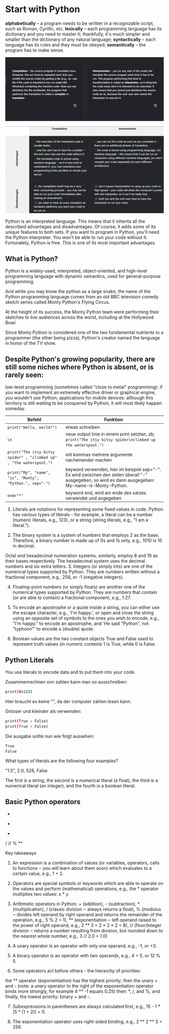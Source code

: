 # Start with Python

**alphabetically** – a program needs to be written in a recognizable script, such as Roman, Cyrillic, etc.
**lexically** – each programming language has its dictionary and you need to master it; thankfully, it's much simpler and smaller than the dictionary of any natural language;
**syntactically** – each language has its rules and they must be obeyed;
**semantically** – the program has to make sense.

![compliationvsinterpretation](compliationvsinterpretation.png)

![vergleich](vergleich.png)

Python is an interpreted language. This means that it inherits all the described advantages and disadvantages. Of course, it adds some of its unique features to both sets.
If you want to program in Python, you'll need the Python interpreter. You won't be able to run your code without it. Fortunately, Python is free. This is one of its most important advantages.

## What is Python?

Python is a widely-used, interpreted, object-oriented, and high-level programming language with dynamic semantics, used for general-purpose programming.

And while you may know the python as a large snake, the name of the Python programming language comes from an old BBC television comedy sketch series called Monty Python's Flying Circus.

At the height of its success, the Monty Python team were performing their sketches to live audiences across the world, including at the Hollywood Bowl.

Since Monty Python is considered one of the two fundamental nutrients to a programmer (the other being pizza), Python's creator named the language in honor of the TV show.

## Despite Python's growing popularity, there are still some niches where Python is absent, or is rarely seen:

low-level programming (sometimes called "close to metal" programming): if you want to implement an extremely effective driver or graphical engine, you wouldn't use Python;
applications for mobile devices: although this territory is still waiting to be conquered by Python, it will most likely happen someday.


| Befehl | Funktion |
| ---- | ---- |
| `print("Hello, world!")` | etwas schreiben |
| `\n`| neue output linie in einem print setzten, zb; `print("The itsy bitsy spider\nclimbed up the waterspout.")` |
| `print("The itsy bitsy spider" , "climbed up" , "the waterspout.")` | mit kommas mehrere argumente nacheinander machen |
| `print("My", "name", "is", "Monty", "Python.", sep="-")` | keyword verwenden, hier im beispiel sep="-". Es wird zwischen den zeilen überall "-" ausgegeben, so wird es dann ausgegeben: My-name-is-Monty-Python. |
|`end="*"`| keyword end, wird am ende des satzes verwendet und angegeben |

1. Literals are notations for representing some fixed values in code. Python has various types of literals - for example, a literal can be a number (numeric literals, e.g., 123), or a string (string literals, e.g., "I am a literal.").

2. The binary system is a system of numbers that employs 2 as the base. Therefore, a binary number is made up of 0s and 1s only, e.g., 1010 is 10 in decimal.

Octal and hexadecimal numeration systems, similarly, employ 8 and 16 as their bases respectively. The hexadecimal system uses the decimal numbers and six extra letters.
3. Integers (or simply ints) are one of the numerical types supported by Python. They are numbers written without a fractional component, e.g., 256, or -1 (negative integers).

4. Floating-point numbers (or simply floats) are another one of the numerical types supported by Python. They are numbers that contain (or are able to contain) a fractional component, e.g., 1.27.

5. To encode an apostrophe or a quote inside a string, you can either use the escape character, e.g., 'I\'m happy.', or open and close the string using an opposite set of symbols to the ones you wish to encode, e.g., "I'm happy." to encode an apostrophe, and 'He said "Python", not "typhoon"' to encode a (double) quote.

6. Boolean values are the two constant objects True and False used to represent truth values (in numeric contexts 1 is True, while 0 is False.

## Python Literals

You use literals to encode data and to put them into your code.

Zusammenrechnen von zahlen kann man so ausschreiben:
```bash
print(0x123)
```
Hier braucht es keine "", da der computer zahlen lesen kann.

Grösser und kleinder als verwenden: 
```bash
print(True > False)
print(True < False)
```
Die ausgabe sollte nun wie folgt aussehen:

```bash
True
False
```

What types of literals are the following four examples?

"1.5", 2.0, 528, False

The first is a string, the second is a numerical literal (a float), the third is a numerical literal (an integer), and the fourth is a boolean literal.

## Basic Python operators

+
-
*
/
//
%
**

Key takeaways
1. An expression is a combination of values (or variables, operators, calls to functions ‒ you will learn about them soon) which evaluates to a certain value, e.g., 1 + 2.

2. Operators are special symbols or keywords which are able to operate on the values and perform (mathematical) operations, e.g., the * operator multiplies two values: x * y.

3. Arithmetic operators in Python: + (addition), - (subtraction), * (multiplication), / (classic division ‒ always returns a float), % (modulus ‒ divides left operand by right operand and returns the remainder of the operation, e.g., 5 % 2 = 1), ** (exponentiation ‒ left operand raised to the power of right operand, e.g., 2 ** 3 = 2 * 2 * 2 = 8), // (floor/integer division ‒ returns a number resulting from division, but rounded down to the nearest whole number, e.g., 3 // 2.0 = 1.0)

4. A unary operator is an operator with only one operand, e.g., -1, or +3.

5. A binary operator is an operator with two operands, e.g., 4 + 5, or 12 % 5.

6. Some operators act before others - the hierarchy of priorities:

the ** operator (exponentiation) has the highest priority;
then the unary + and - (note: a unary operator to the right of the exponentiation operator binds more strongly, for example 4 ** -1 equals 0.25)
then: *, /, and %,
and finally, the lowest priority: binary + and -.

7. Subexpressions in parentheses are always calculated first, e.g., 15 - 1 * (5 * (1 + 2)) = 0.

8. The exponentiation operator uses right-sided binding, e.g., 2 ** 2 ** 3 = 256.